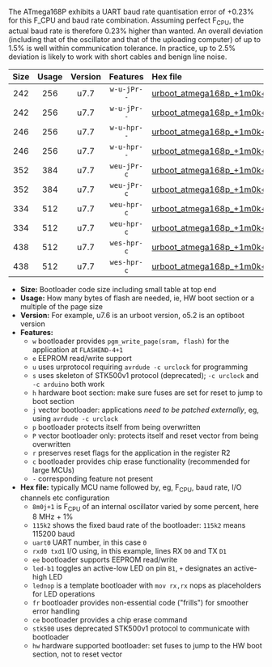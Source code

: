 The ATmega168P exhibits a UART baud rate quantisation error of +0.23% for this F_CPU and baud rate combination. Assuming perfect F<sub>CPU</sub>, the actual baud rate is therefore 0.23% higher than wanted. An overall deviation (including that of the oscillator and that of the uploading computer) of up to 1.5% is well within communication tolerance. In practice, up to 2.5% deviation is likely to work with short cables and benign line noise.

|Size|Usage|Version|Features|Hex file|
|:-:|:-:|:-:|:-:|:--|
|242|256|u7.7|`w-u-jPr--`|[urboot_atmega168p_+1m0k+2_+++2k4_uart0_rxd0_txd1_led+b5.hex](https://raw.githubusercontent.com/stefanrueger/urboot.hex/main/mcus/atmega168p/internal_oscillator/fcpu_+1m0k+2/br_+++2k4/urboot_atmega168p_+1m0k+2_+++2k4_uart0_rxd0_txd1_led+b5.hex)|
|242|256|u7.7|`w-u-jPr--`|[urboot_atmega168p_+1m0k+2_+++2k4_uart0_rxd0_txd1_lednop.hex](https://raw.githubusercontent.com/stefanrueger/urboot.hex/main/mcus/atmega168p/internal_oscillator/fcpu_+1m0k+2/br_+++2k4/urboot_atmega168p_+1m0k+2_+++2k4_uart0_rxd0_txd1_lednop.hex)|
|246|256|u7.7|`w-u-hpr--`|[urboot_atmega168p_+1m0k+2_+++2k4_uart0_rxd0_txd1_led+b5_fr_hw.hex](https://raw.githubusercontent.com/stefanrueger/urboot.hex/main/mcus/atmega168p/internal_oscillator/fcpu_+1m0k+2/br_+++2k4/urboot_atmega168p_+1m0k+2_+++2k4_uart0_rxd0_txd1_led+b5_fr_hw.hex)|
|246|256|u7.7|`w-u-hpr--`|[urboot_atmega168p_+1m0k+2_+++2k4_uart0_rxd0_txd1_lednop_fr_hw.hex](https://raw.githubusercontent.com/stefanrueger/urboot.hex/main/mcus/atmega168p/internal_oscillator/fcpu_+1m0k+2/br_+++2k4/urboot_atmega168p_+1m0k+2_+++2k4_uart0_rxd0_txd1_lednop_fr_hw.hex)|
|352|384|u7.7|`weu-jPr-c`|[urboot_atmega168p_+1m0k+2_+++2k4_uart0_rxd0_txd1_ee_led+b5_fr_ce.hex](https://raw.githubusercontent.com/stefanrueger/urboot.hex/main/mcus/atmega168p/internal_oscillator/fcpu_+1m0k+2/br_+++2k4/urboot_atmega168p_+1m0k+2_+++2k4_uart0_rxd0_txd1_ee_led+b5_fr_ce.hex)|
|352|384|u7.7|`weu-jPr-c`|[urboot_atmega168p_+1m0k+2_+++2k4_uart0_rxd0_txd1_ee_lednop_fr_ce.hex](https://raw.githubusercontent.com/stefanrueger/urboot.hex/main/mcus/atmega168p/internal_oscillator/fcpu_+1m0k+2/br_+++2k4/urboot_atmega168p_+1m0k+2_+++2k4_uart0_rxd0_txd1_ee_lednop_fr_ce.hex)|
|334|512|u7.7|`weu-hpr-c`|[urboot_atmega168p_+1m0k+2_+++2k4_uart0_rxd0_txd1_ee_led+b5_fr_ce_hw.hex](https://raw.githubusercontent.com/stefanrueger/urboot.hex/main/mcus/atmega168p/internal_oscillator/fcpu_+1m0k+2/br_+++2k4/urboot_atmega168p_+1m0k+2_+++2k4_uart0_rxd0_txd1_ee_led+b5_fr_ce_hw.hex)|
|334|512|u7.7|`weu-hpr-c`|[urboot_atmega168p_+1m0k+2_+++2k4_uart0_rxd0_txd1_ee_lednop_fr_ce_hw.hex](https://raw.githubusercontent.com/stefanrueger/urboot.hex/main/mcus/atmega168p/internal_oscillator/fcpu_+1m0k+2/br_+++2k4/urboot_atmega168p_+1m0k+2_+++2k4_uart0_rxd0_txd1_ee_lednop_fr_ce_hw.hex)|
|438|512|u7.7|`wes-hpr-c`|[urboot_atmega168p_+1m0k+2_+++2k4_uart0_rxd0_txd1_ee_led+b5_fr_ce_stk500_hw.hex](https://raw.githubusercontent.com/stefanrueger/urboot.hex/main/mcus/atmega168p/internal_oscillator/fcpu_+1m0k+2/br_+++2k4/urboot_atmega168p_+1m0k+2_+++2k4_uart0_rxd0_txd1_ee_led+b5_fr_ce_stk500_hw.hex)|
|438|512|u7.7|`wes-hpr-c`|[urboot_atmega168p_+1m0k+2_+++2k4_uart0_rxd0_txd1_ee_lednop_fr_ce_stk500_hw.hex](https://raw.githubusercontent.com/stefanrueger/urboot.hex/main/mcus/atmega168p/internal_oscillator/fcpu_+1m0k+2/br_+++2k4/urboot_atmega168p_+1m0k+2_+++2k4_uart0_rxd0_txd1_ee_lednop_fr_ce_stk500_hw.hex)|

- **Size:** Bootloader code size including small table at top end
- **Usage:** How many bytes of flash are needed, ie, HW boot section or a multiple of the page size
- **Version:** For example, u7.6 is an urboot version, o5.2 is an optiboot version
- **Features:**
  + `w` bootloader provides `pgm_write_page(sram, flash)` for the application at `FLASHEND-4+1`
  + `e` EEPROM read/write support
  + `u` uses urprotocol requiring `avrdude -c urclock` for programming
  + `s` uses skeleton of STK500v1 protocol (deprecated); `-c urclock` and `-c arduino` both work
  + `h` hardware boot section: make sure fuses are set for reset to jump to boot section
  + `j` vector bootloader: applications *need to be patched externally*, eg, using `avrdude -c urclock`
  + `p` bootloader protects itself from being overwritten
  + `P` vector bootloader only: protects itself and reset vector from being overwritten
  + `r` preserves reset flags for the application in the register R2
  + `c` bootloader provides chip erase functionality (recommended for large MCUs)
  + `-` corresponding feature not present
- **Hex file:** typically MCU name followed by, eg, F<sub>CPU</sub>, baud rate, I/O channels etc configuration
  + `8m0j+1` is F<sub>CPU</sub> of an internal oscillator varied by some percent, here 8 MHz + 1%
  + `115k2` shows the fixed baud rate of the bootloader: `115k2` means 115200 baud
  + `uart0` UART number, in this case `0`
  + `rxd0 txd1` I/O using, in this example, lines RX `D0` and TX `D1`
  + `ee` bootloader supports EEPROM read/write
  + `led-b1` toggles an active-low LED on pin `B1`, `+` designates an active-high LED
  + `lednop` is a template bootloader with `mov rx,rx` nops as placeholders for LED operations
  + `fr` bootloader provides non-essential code ("frills") for smoother error handling
  + `ce` bootloader provides a chip erase command
  + `stk500` uses deprecated STK500v1 protocol to communicate with bootloader
  + `hw` hardware supported bootloader: set fuses to jump to the HW boot section, not to reset vector
